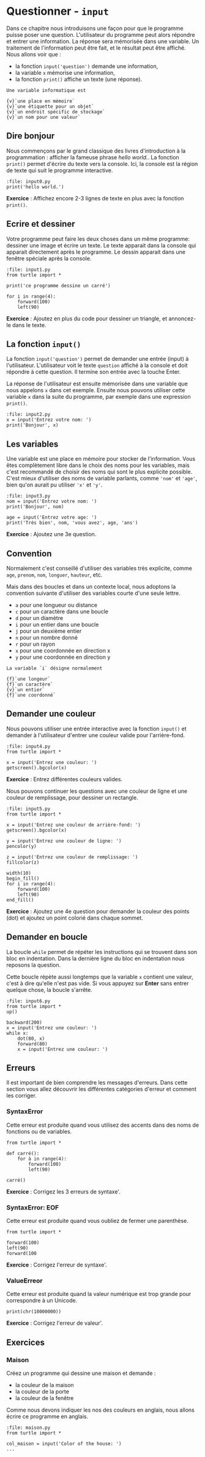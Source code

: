 # Questionner - `input`

Dans ce chapitre nous introduisons une façon pour que le programme puisse poser une question. L'utilisateur du programme peut alors répondre et entrer une information. La réponse sera mémorisée dans une variable. Un traitement de l'information peut être fait, et le résultat peut être affiché. Nous allons voir que :

- la fonction `input('question')` demande une information,
- la variable `x` mémorise une information,
- la fonction `print()` affiche un texte (une réponse).

```{question}
Une variable informatique est

{v}`une place en mémoire`  
{v}`une étiquette pour un objet`  
{v}`un endroit spécific de stockage`  
{v}`un nom pour une valeur`
```

## Dire bonjour

Nous commençons par le grand classique des livres d'introduction à la programmation : afficher la fameuse phrase *hello world.*.
La fonction `print()` permet d'écrire du texte vers la console.
Ici, la console est la région de texte qui suit le programme interactive.

```{codeplay}
:file: input0.py
print('hello world.')
```

**Exercice** : Affichez encore 2-3 lignes de texte en plus avec la fonction `print()`.

## Ecrire et dessiner

Votre programme peut faire les deux choses dans un même programme: dessiner une image et écrire un texte.
Le texte apparait dans la console qui apparait directement après le programme.
Le dessin apparait dans une fenêtre spéciale après la console.

```{codeplay}
:file: input1.py
from turtle import *

print('ce programme dessine un carré')

for i in range(4):
    forward(100)
    left(90)
```

**Exercice** : Ajoutez en plus du code pour dessiner un triangle, et annoncez-le dans le texte.

## La fonction `input()`

La fonction `input('question')` permet de demander une entrée (input) à l'utilisateur.
L'utilisateur voit le texte `question` affiché à la console et doit répondre à cette question. Il termine son entrée avec la touche Enter.

La réponse de l'utilisateur est ensuite mémorisée dans une variable que nous appelons `x` dans cet exemple.
Ensuite nous pouvons utiliser cette variable `x` dans la suite du programme, par exemple dans une expression `print()`.

```{codeplay}
:file: input2.py
x = input('Entrez votre nom: ')
print('Bonjour', x)
```

## Les variables

Une variable est une place en mémoire pour stocker de l'information.
Vous êtes complètement libre dans le choix des noms pour les variables, mais c'est recommandé de choisir des noms qui sont le plus explicite possible. C'est mieux d'utiliser des noms de variable parlants, comme `'nom'` et `'age'`,  bien qu'on aurait pu utiliser `'x'` et `'y'`.  

```{codeplay}
:file: input3.py
nom = input('Entrez votre nom: ')
print('Bonjour', nom)

age = input('Entrez votre age: ')
print('Trés bien', nom, 'vous avez', age, 'ans')
```

**Exercice** : Ajoutez une 3e question.

## Convention

Normalement c'est conseillé d'utiliser des variables très explicite, comme `age`, `prenom`, `nom`, `longuer`, `hauteur`, etc.

Mais dans des boucles et dans un contexte local, nous adoptons la convention suivante d'utiliser des variables courte d'une seule lettre.

- `a` pour une longueur ou distance
- `c` pour un caractère dans une boucle
- `d` pour un diamètre
- `i` pour un entier dans une boucle
- `j` pour un deuxième entier
- `n` pour un nombre donné
- `r` pour un rayon
- `x` pour une coordonnée en direction x
- `y` pour une coordonnée en direction y

```{question}
La variable `i` désigne normalement

{f}`une longeur`  
{f}`un caractère`  
{v}`un entier`  
{f}`une coordonné`
```

## Demander une couleur

Nous pouvons utiliser une entrée interactive avec la fonction `input()`
et demander à l'utilisateur d'entrer une couleur valide pour l'arrière-fond.

```{codeplay}
:file: input4.py
from turtle import *

x = input('Entrez une couleur: ')
getscreen().bgcolor(x)
```

**Exercice** : Entrez différentes couleurs valides.

Nous pouvons continuer les questions avec une couleur de ligne et une couleur de remplissage, pour dessiner un rectangle.

```{codeplay}
:file: input5.py
from turtle import *

x = input('Entrez une couleur de arrière-fond: ')
getscreen().bgcolor(x)

y = input('Entrez une couleur de ligne: ')
pencolor(y)

z = input('Entrez une couleur de remplissage: ')
fillcolor(z)

width(10)
begin_fill()
for i in range(4):
    forward(100)
    left(90)
end_fill()
```

**Exercice** : Ajoutez une 4e question pour demander la couleur des points (dot) et ajoutez un point colorié dans chaque sommet.

## Demander en boucle

La boucle `while` permet de répéter les instructions qui se trouvent dans son bloc en indentation.
Dans la dernière ligne du bloc en indentation nous reposons la question.

Cette boucle répète aussi longtemps que la variable `x` contient une valeur, c'est à dire qu'elle n'est pas vide.
Si vous appuyez sur **Enter** sans entrer quelque chose, la boucle s'arrête.

```{codeplay}
:file: input6.py
from turtle import *
up()

backward(200)
x = input('Entrez une couleur: ')
while x:
    dot(80, x)
    forward(80)
    x = input('Entrez une couleur: ')
```

## Erreurs

Il est important de bien comprendre les messages d'erreurs.
Dans cette section vous allez découvrir les différentes catégories d'erreur et comment les corriger.

### SyntaxError

Cette erreur est produite quand vous utilisez des accents dans des noms de fonctions ou de variables.

```{codeplay}
from turtle import *

def carré():
    for à in range(4):
        forward(100)
        left(90)
        
carré()
```

**Exercice** : Corrigez les 3 erreurs de syntaxe'.

### SyntaxError: EOF

Cette erreur est produite quand vous oubliez de fermer une parenthèse.

```{codeplay}
from turtle import *

forward(100)  
left(90)
forward(100
```

**Exercice** : Corrigez l'erreur de syntaxe'.

### ValueErreor

Cette erreur est produite quand la valeur numérique est trop grande pour correspondre à un Unicode.

```{codeplay}
print(chr(10000000))
```

**Exercice** : Corrigez l'erreur de valeur'.

## Exercices

### Maison

Créez un programme qui dessine une maison et demande :

- la couleur de la maison
- la couleur de la porte
- la couleur de la fenêtre

Comme nous devons indiquer les nos des couleurs en anglais, nous allons écrire ce programme en anglais.

```{codeplay}
:file: maison.py
from turtle import *

col_maison = input('Color of the house: ')
...
```
